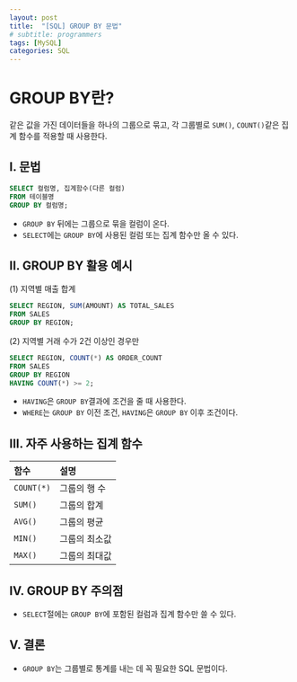 ```yaml
---
layout: post
title:  "[SQL] GROUP BY 문법" 
# subtitle: programmers
tags: [MySQL]
categories: SQL
---
```


# GROUP BY란?
같은 값을 가진 데이터들을 하나의 그룹으로 묶고, 각 그룹별로 `SUM()`, `COUNT()`같은 집계 함수를 적용할 때 사용한다.

## I. 문법


```sql
SELECT 컬럼명, 집계함수(다른 컬럼)
FROM 테이블명
GROUP BY 컬럼명;
```

- `GROUP BY` 뒤에는 그룹으로 묶을 컬럼이 온다.
- `SELECT`에는 `GROUP BY`에 사용된 컬럼 또는 집계 함수만 올 수 있다.

## II. GROUP BY 활용 예시

(1) 지역별 매출 합계


```sql
SELECT REGION, SUM(AMOUNT) AS TOTAL_SALES
FROM SALES
GROUP BY REGION;
```

(2) 지역별 거래 수가 2건 이상인 경우만


```sql
SELECT REGION, COUNT(*) AS ORDER_COUNT
FROM SALES
GROUP BY REGION
HAVING COUNT(*) >= 2;
```

- `HAVING`은 `GROUP BY`결과에 조건을 줄 때 사용한다.
- `WHERE`는 `GROUP BY` 이전 조건, `HAVING`은 `GROUP BY` 이후 조건이다.

## III. 자주 사용하는 집계 함수

|함수|설명|
|:---|:---|
|`COUNT(*)`|그룹의 행 수|
|`SUM()`|그룹의 합계|
|`AVG()`|그룹의 평균|
|`MIN()`|그룹의 최소값|
|`MAX()`|그룹의 최대값|

## IV. GROUP BY 주의점

- `SELECT`절에는 `GROUP BY`에 포함된 컬럼과 집계 함수만 쓸 수 있다.

## V. 결론
- `GROUP BY`는 그룹별로 통계를 내는 데 꼭 필요한 SQL 문법이다.
